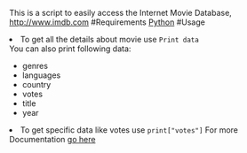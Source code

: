 This is a script to easily access the Internet Movie Database, http://www.imdb.com
#Requirements
<a href="http://www.python.org/download/">Python</a>
#Usage
<li>To get all the details about movie use <code>Print data</code></li>
You can also print following data:
<ul>
<li>genres</li>
<li>languages</li>
<li>country</li>
<li>votes</li>
<li>title</li>
<li>year</li>
</ul>
<li>To get specific data like votes use <code>print["votes"]</code>
For more Documentation  <a href="http://deanclatworthy.com/imdb/">go here</a>

